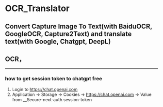 # OCR_Translator
Convert Capture Image To Text(with BaiduOCR, GoogleOCR, Capture2Text) and
translate text(with Google, Chatgpt, DeepL)
---
## OCR，
---

### how to get session token to chatgpt free
1. Login to https://chat.openai.com
2. Application -> Storage -> Cookies -> https://chat.openai.com -> Value from __Secure-next-auth.session-token
